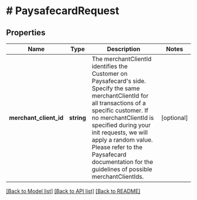# # PaysafecardRequest

## Properties

Name | Type | Description | Notes
------------ | ------------- | ------------- | -------------
**merchant_client_id** | **string** | The merchantClientId identifies the Customer on Paysafecard&#39;s side.  Specify the same merchantClientId for all transactions of a specific customer. If no merchantClientId is specified during your init requests, we will apply a random value.  Please refer to the Paysafecard documentation for the guidelines of possible merchantClientIds. | [optional]

[[Back to Model list]](../../README.md#models) [[Back to API list]](../../README.md#endpoints) [[Back to README]](../../README.md)

